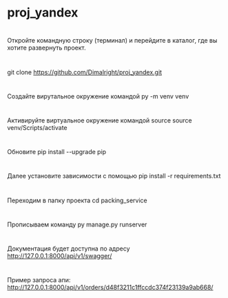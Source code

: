 # proj_yandex
#
Откройте командную строку (терминал) и перейдите в каталог, где вы хотите развернуть проект.
#
git clone <https://github.com/Dimalright/proj_yandex.git>
#
Создайте вирутальное окружение командой py -m venv venv
#
Активируйте виртуальное окружение командой source  source venv/Scripts/activate
#
Обновите pip install --upgrade pip
#
Далее установите зависимости с помощью pip install -r requirements.txt
#
Переходим в папку проекта cd packing_service
#
Прописываем команду py manage.py runserver
#
Документация будет доступна по адресу http://127.0.0.1:8000/api/v1/swagger/
#
Пример запроса апи: 
http://127.0.0.1:8000/api/v1/orders/d48f3211c1ffccdc374f23139a9ab668/